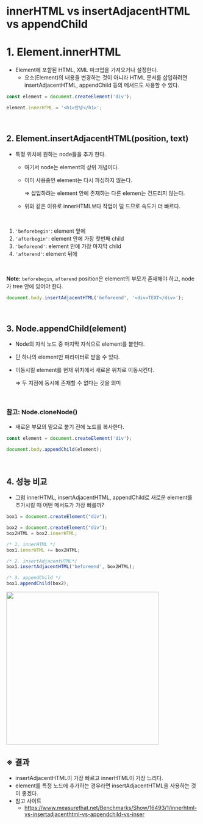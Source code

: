 # innerHTML vs insertAdjacentHTML vs appendChild

# 1. Element.innerHTML

- Element에 포함된 HTML, XML 마크업을 가져오거나 설정한다.
    - 요소(Element)의 내용을 변경하는 것이 아니라 HTML 문서를 삽입하려면 insertAdjacentHTML, appendChild 등의 메서드도 사용할 수 있다.

```jsx
const element = document.createElement('div');

element.innerHTML = '<h1>안녕</h1>';
```

<br />

## 2. Element.insertAdjacentHTML(position, text)

- 특정 위치에 원하는 node들을 추가 한다.
    - 여기서 node는 element의 상위 개념이다.
    - 이미 사용중인 element는 다시 파싱하지 않는다.
        
        ⇒ 삽입하려는 element 안에 존재하는 다른 elemen는 건드리지 않는다.
        
    - 위와 같은 이유로 innerHTML보다 작업이 덜 드므로 속도가 더 빠르다.

<br />

1. `'beforebegin'`: element 앞에
2. `'afterbegin'`: element 안에 가장 첫번째 child
3. `'beforeend'`: element 안에 가장 마지막 child
4. `'afterend'`: element 뒤에

<br />

**Note:** `beforebegin`, `afterend` position은 element의 부모가 존재해야 하고, node가 tree 안에 있어야 한다.

```jsx
document.body.insertAdjacentHTML('beforeend', '<div>TEXT</div>');
```

<br />

## 3. Node.appendChild(element)

- Node의 자식 노드 중 마지막 자식으로 element를 붙인다.
- 단 하나의 element만 파라미터로 받을 수 있다.
- 이동시킬 element를 현재 위치에서 새로운 위치로 이동시킨다.
    
    ⇒ 두 지점에 동시에 존재할 수 없다는 것을 의미
    

<br />

### 참고: Node.cloneNode()

- 새로운 부모의 밑으로 붙기 전에 노드를 복사한다.

```jsx
const element = document.createElement('div');

document.body.appendChild(element);
```

<br />

## 4. 성능 비교

- 그럼 innerHTML, insertAdjacentHTML, appendChild로 새로운 element를 추가시킬 때 어떤 메서드가 가장 빠를까?

```jsx
box1 = document.createElement("div");

box2 = document.createElement("div");
box2HTML = box2.innerHTML;
```

```jsx
/* 1. innerHTML */
box1.innerHTML += box2HTML;

/* 2. insertAdjacentHTML*/
box1.insertAdjacentHTML('beforeend', box2HTML);

/* 3. appendChild */
box1.appendChild(box2);
```

<img width="400px" align="center" src="https://user-images.githubusercontent.com/85148549/157390726-d3941cf8-daf8-4b47-83f4-eb1fbfc6ca9d.png" />

<br />

## ※ 결과

- insertAdjacentHTML이 가장 빠르고 innerHTML이 가장 느리다.
- element를 특정 노드에 추가하는 경우라면 insertAdjacentHTML을 사용하는 것이 좋겠다.
- 참고 사이트
  - https://www.measurethat.net/Benchmarks/Show/16493/1/innerhtml-vs-insertadjacenthtml-vs-appendchild-vs-inser